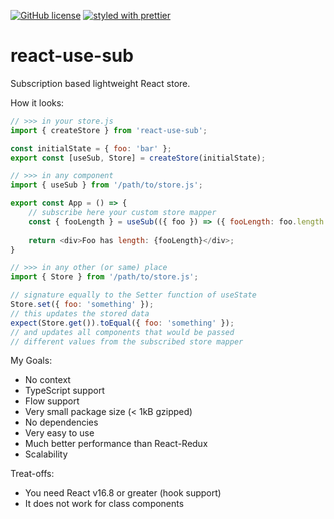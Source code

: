 [![GitHub license][license-image]][license-url]
[![styled with prettier][prettier-image]][prettier-url]

# react-use-sub

Subscription based lightweight React store.

How it looks:
```js
// >>> in your store.js
import { createStore } from 'react-use-sub';

const initialState = { foo: 'bar' };
export const [useSub, Store] = createStore(initialState);

// >>> in any component
import { useSub } from '/path/to/store.js';

export const App = () => {
    // subscribe here your custom store mapper
    const { fooLength } = useSub(({ foo }) => ({ fooLength: foo.length }));
    
    return <div>Foo has length: {fooLength}</div>;
}

// >>> in any other (or same) place
import { Store } from '/path/to/store.js';

// signature equally to the Setter function of useState
Store.set({ foo: 'something' });
// this updates the stored data
expect(Store.get()).toEqual({ foo: 'something' });
// and updates all components that would be passed
// different values from the subscribed store mapper
```

My Goals:
- No context
- TypeScript support
- Flow support
- Very small package size (< 1kB gzipped)
- No dependencies
- Very easy to use
- Much better performance than React-Redux
- Scalability

Treat-offs:
- You need React v16.8 or greater (hook support)
- It does not work for class components

[license-image]: https://img.shields.io/badge/license-MIT-blue.svg
[license-url]: https://github.com/fdc-viktor-luft/form4react/blob/master/LICENSE
[prettier-image]: https://img.shields.io/badge/styled_with-prettier-ff69b4.svg
[prettier-url]: https://github.com/prettier/prettier
